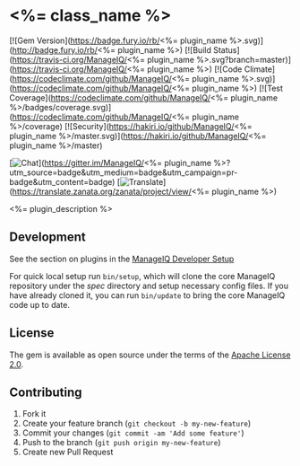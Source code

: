 # <%= class_name %>

[![Gem Version](https://badge.fury.io/rb/<%= plugin_name %>.svg)](http://badge.fury.io/rb/<%= plugin_name %>)
[![Build Status](https://travis-ci.org/ManageIQ/<%= plugin_name %>.svg?branch=master)](https://travis-ci.org/ManageIQ/<%= plugin_name %>)
[![Code Climate](https://codeclimate.com/github/ManageIQ/<%= plugin_name %>.svg)](https://codeclimate.com/github/ManageIQ/<%= plugin_name %>)
[![Test Coverage](https://codeclimate.com/github/ManageIQ/<%= plugin_name %>/badges/coverage.svg)](https://codeclimate.com/github/ManageIQ/<%= plugin_name %>/coverage)
[![Security](https://hakiri.io/github/ManageIQ/<%= plugin_name %>/master.svg)](https://hakiri.io/github/ManageIQ/<%= plugin_name %>/master)

[![Chat](https://badges.gitter.im/Join%20Chat.svg)](https://gitter.im/ManageIQ/<%= plugin_name %>?utm_source=badge&utm_medium=badge&utm_campaign=pr-badge&utm_content=badge)
[![Translate](https://img.shields.io/badge/translate-zanata-blue.svg)](https://translate.zanata.org/zanata/project/view/<%= plugin_name %>)

<%= plugin_description %>

## Development

See the section on plugins in the [ManageIQ Developer Setup](https://github.com/ManageIQ/guides/blob/master/developer_setup/plugins.md)

For quick local setup run `bin/setup`, which will clone the core ManageIQ repository under the *spec* directory and setup necessary config files. If you have already cloned it, you can run `bin/update` to bring the core ManageIQ code up to date.

## License

The gem is available as open source under the terms of the [Apache License 2.0](http://www.apache.org/licenses/LICENSE-2.0).

## Contributing

1. Fork it
2. Create your feature branch (`git checkout -b my-new-feature`)
3. Commit your changes (`git commit -am 'Add some feature'`)
4. Push to the branch (`git push origin my-new-feature`)
5. Create new Pull Request
